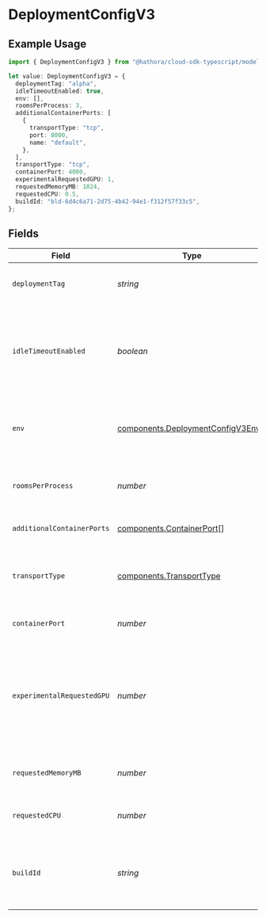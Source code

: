 # DeploymentConfigV3

## Example Usage

```typescript
import { DeploymentConfigV3 } from "@hathora/cloud-sdk-typescript/models/components";

let value: DeploymentConfigV3 = {
  deploymentTag: "alpha",
  idleTimeoutEnabled: true,
  env: [],
  roomsPerProcess: 3,
  additionalContainerPorts: [
    {
      transportType: "tcp",
      port: 8000,
      name: "default",
    },
  ],
  transportType: "tcp",
  containerPort: 4000,
  experimentalRequestedGPU: 1,
  requestedMemoryMB: 1024,
  requestedCPU: 0.5,
  buildId: "bld-6d4c6a71-2d75-4b42-94e1-f312f57f33c5",
};
```

## Fields

| Field                                                                                                                                                     | Type                                                                                                                                                      | Required                                                                                                                                                  | Description                                                                                                                                               | Example                                                                                                                                                   |
| --------------------------------------------------------------------------------------------------------------------------------------------------------- | --------------------------------------------------------------------------------------------------------------------------------------------------------- | --------------------------------------------------------------------------------------------------------------------------------------------------------- | --------------------------------------------------------------------------------------------------------------------------------------------------------- | --------------------------------------------------------------------------------------------------------------------------------------------------------- |
| `deploymentTag`                                                                                                                                           | *string*                                                                                                                                                  | :heavy_minus_sign:                                                                                                                                        | Arbitrary metadata associated with a deployment.                                                                                                          | alpha                                                                                                                                                     |
| `idleTimeoutEnabled`                                                                                                                                      | *boolean*                                                                                                                                                 | :heavy_check_mark:                                                                                                                                        | Option to shut down processes that have had no new connections or rooms<br/>for five minutes.                                                             |                                                                                                                                                           |
| `env`                                                                                                                                                     | [components.DeploymentConfigV3Env](../../models/components/deploymentconfigv3env.md)[]                                                                    | :heavy_check_mark:                                                                                                                                        | The environment variable that our process will have access to at runtime.                                                                                 |                                                                                                                                                           |
| `roomsPerProcess`                                                                                                                                         | *number*                                                                                                                                                  | :heavy_check_mark:                                                                                                                                        | Governs how many [rooms](https://hathora.dev/docs/concepts/hathora-entities#room) can be scheduled in a process.                                          | 3                                                                                                                                                         |
| `additionalContainerPorts`                                                                                                                                | [components.ContainerPort](../../models/components/containerport.md)[]                                                                                    | :heavy_minus_sign:                                                                                                                                        | Additional ports your server listens on.                                                                                                                  |                                                                                                                                                           |
| `transportType`                                                                                                                                           | [components.TransportType](../../models/components/transporttype.md)                                                                                      | :heavy_check_mark:                                                                                                                                        | Transport type specifies the underlying communication protocol to the exposed port.                                                                       |                                                                                                                                                           |
| `containerPort`                                                                                                                                           | *number*                                                                                                                                                  | :heavy_check_mark:                                                                                                                                        | Default port the server listens on.                                                                                                                       | 4000                                                                                                                                                      |
| `experimentalRequestedGPU`                                                                                                                                | *number*                                                                                                                                                  | :heavy_minus_sign:                                                                                                                                        | EXPERIMENTAL - this feature is in closed beta.<br/>The number of GPUs allocated to your process. Must be an integer.<br/>If not provided, the requested GPU is 0. | 1                                                                                                                                                         |
| `requestedMemoryMB`                                                                                                                                       | *number*                                                                                                                                                  | :heavy_check_mark:                                                                                                                                        | The amount of memory allocated to your process.                                                                                                           | 1024                                                                                                                                                      |
| `requestedCPU`                                                                                                                                            | *number*                                                                                                                                                  | :heavy_check_mark:                                                                                                                                        | The number of cores allocated to your process.                                                                                                            | 0.5                                                                                                                                                       |
| `buildId`                                                                                                                                                 | *string*                                                                                                                                                  | :heavy_check_mark:                                                                                                                                        | System generated id for a build. Can also be user defined when creating a build.                                                                          | bld-6d4c6a71-2d75-4b42-94e1-f312f57f33c5                                                                                                                  |